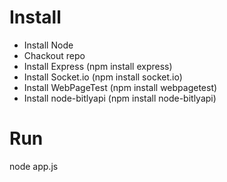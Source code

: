 # Install

* Install Node
* Chackout repo
* Install Express (npm install express) 
* Install Socket.io (npm install socket.io)
* Install WebPageTest (npm install webpagetest)
* Install node-bitlyapi (npm install node-bitlyapi)

# Run
node app.js
